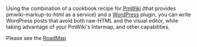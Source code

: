 Using the combination of a cookbook recipe for [PmWiki](http://www.pmwiki.org) (that provides pmwiki-markup-to-html as a service) and a [WordPress](http://www.wordpress.org) plugin, you can write WordPress posts that avoid both raw-HTML and the visual editor, while taking advantage of your PmWiki's Intermap, and other capabilities.

Please see the [RoadMap](RoadMap.md)